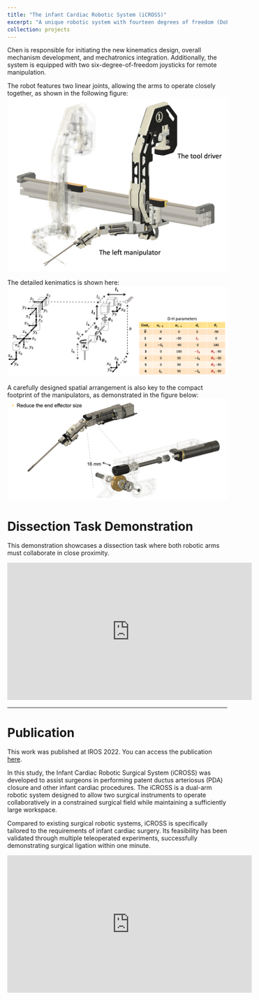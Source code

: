 ```yaml
---
title: "The infant Cardiac Robotic System (iCROSS)"
excerpt: "A unique robotic system with fourteen degrees of freedom (DoFs) designed to meet the stringent requirements of infant cardiac surgery--an application rarely explored in existing medical robotics research.<br/><img src='https://i.imgur.com/5fWK4lw.png'>"
collection: projects
---
```

Chen is responsible for initiating the new kinematics design, overall mechanism development, and mechatronics integration. Additionally, the system is equipped with two six-degree-of-freedom joysticks for remote manipulation.

The robot features two linear joints, allowing the arms to operate closely together, as shown in the following figure:
![](/images/iCROSS%20mechanism.png)

The detailed kenimatics is shown here:
![](/images/iCROSS%20KN.png)

A carefully designed spatial arrangement is also key to the compact footprint of the manipulators, as demonstrated in the figure below:
![](/images/iCROSS%20J5.png)


# Dissection Task Demonstration

This demonstration showcases a dissection task where both robotic arms must collaborate in close proximity.

<iframe width="560" height="315" src="https://www.youtube.com/embed/hgtGZ7Wn6YA?si=cH_IWDpUB8v_3bUy" title="YouTube video player" frameborder="0" allow="accelerometer; autoplay; clipboard-write; encrypted-media; gyroscope; picture-in-picture; web-share" referrerpolicy="strict-origin-when-cross-origin" allowfullscreen></iframe>

-------------------------

# Publication
This work was published at IROS 2022. You can access the publication [here](/publication/2022-10-23_iCROSS).

In this study, the Infant Cardiac Robotic Surgical System (iCROSS) was developed to assist surgeons in performing patent ductus arteriosus (PDA) closure and other infant cardiac procedures. The iCROSS is a dual-arm robotic system designed to allow two surgical instruments to operate collaboratively in a constrained surgical field while maintaining a sufficiently large workspace.

Compared to existing surgical robotic systems, iCROSS is specifically tailored to the requirements of infant cardiac surgery. Its feasibility has been validated through multiple teleoperated experiments, successfully demonstrating surgical ligation within one minute.

<iframe width="560" height="315" src="https://www.youtube.com/embed/RACPwt9ZMvE?si=fc6wvT4eEBkkWHOd" title="YouTube video player" frameborder="0" allow="accelerometer; autoplay; clipboard-write; encrypted-media; gyroscope; picture-in-picture; web-share" referrerpolicy="strict-origin-when-cross-origin" allowfullscreen></iframe>
